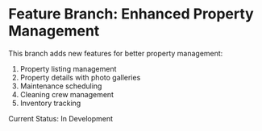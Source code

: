# Feature Branch: Enhanced Property Management

This branch adds new features for better property management:

1. Property listing management
2. Property details with photo galleries
3. Maintenance scheduling
4. Cleaning crew management
5. Inventory tracking

Current Status: In Development